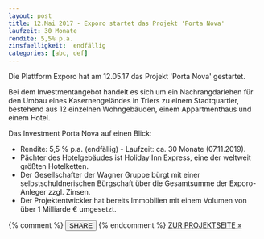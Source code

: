 ```yaml
---
layout: post
title: 12.Mai 2017 - Exporo startet das Projekt 'Porta Nova'
laufzeit: 30 Monate
rendite: 5,5% p.a.
zinsfaelligkeit:  endfällig
categories: [abc, def]
---
```


<p>Die Plattform Exporo hat am 12.05.17 das Projekt 'Porta Nova' gestartet.</p>

<p>Bei dem Investmentangebot handelt es sich um ein Nachrangdarlehen für den Umbau eines Kasernengeländes in Triers zu einem Stadtquartier, bestehend aus 12 einzelnen Wohngebäuden, einem Appartmenthaus und einem Hotel.</p>

<p>Das Investment Porta Nova auf einen Blick:</p>
<ul>
    <li>Rendite: 5,5 % p.a. (endfällig) - Laufzeit: ca. 30 Monate (07.11.2019).</li>
    <li>Pächter des Hotelgebäudes ist Holiday Inn Express, eine der weltweit größten Hotelketten.</li>
    <li>Der Gesellschafter der Wagner Gruppe bürgt mit einer selbstschuldnerischen Bürgschaft über die Gesamtsumme der Exporo-Anleger zzgl. Zinsen.</li>
    <li>Der Projektentwickler hat bereits Immobilien mit einem Volumen von über 1 Milliarde € umgesetzt.</li>
</ul>

<div class="blogbottom">
    {% comment %}
    <button>SHARE</button>
    {% endcomment %}
    <a target="_blank" href="https://exporo.de/projekt/alarichstrasse" class="ampstart-btn">ZUR PROJEKTSEITE &raquo;</a>
</div>

